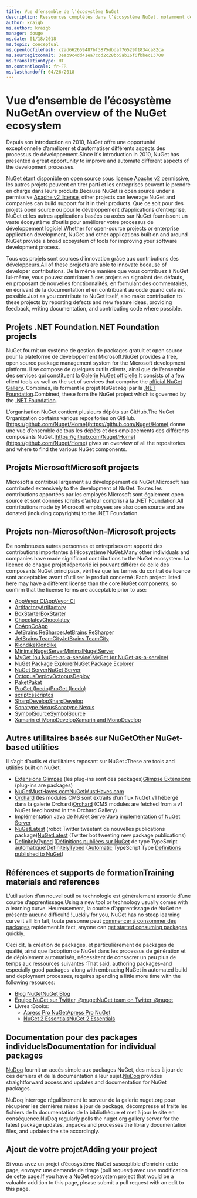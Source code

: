 ```yaml
---
title: Vue d’ensemble de l’écosystème NuGet
description: Ressources complètes dans l’écosystème NuGet, notamment des sources NuGet, des projets NuGet non-Microsoft, des utilitaires et des supports de formation NuGet.
author: kraigb
ms.author: kraigb
manager: douge
ms.date: 01/18/2018
ms.topic: conceptual
ms.openlocfilehash: c2ad662659487bf3875dbdaf76529f1834ca82ca
ms.sourcegitcommit: 3eab9c4dd41ea7ccd2c28bb5ab16f6fbbec13708
ms.translationtype: HT
ms.contentlocale: fr-FR
ms.lasthandoff: 04/26/2018
---
```

# <a name="an-overview-of-the-nuget-ecosystem"></a><span data-ttu-id="5f90b-103">Vue d’ensemble de l’écosystème NuGet</span><span class="sxs-lookup"><span data-stu-id="5f90b-103">An overview of the NuGet ecosystem</span></span>

<span data-ttu-id="5f90b-104">Depuis son introduction en 2010, NuGet offre une opportunité exceptionnelle d’améliorer et d’automatiser différents aspects des processus de développement.</span><span class="sxs-lookup"><span data-stu-id="5f90b-104">Since it's introduction in 2010, NuGet has presented a great opportunity to improve and automate different aspects of the development processes.</span></span>

<span data-ttu-id="5f90b-105">NuGet étant disponible en open source sous [licence Apache v2](http://choosealicense.com/licenses/apache/) permissive, les autres projets peuvent en tirer parti et les entreprises peuvent le prendre en charge dans leurs produits.</span><span class="sxs-lookup"><span data-stu-id="5f90b-105">Because NuGet is open source under a permissive [Apache v2 license](http://choosealicense.com/licenses/apache/), other projects can leverage NuGet and companies can build support for it in their products.</span></span> <span data-ttu-id="5f90b-106">Que ce soit pour des projets open source ou pour le développement d’applications d’entreprise, NuGet et les autres applications basées ou axées sur NuGet fournissent un vaste écosystème d’outils pour améliorer votre processus de développement logiciel.</span><span class="sxs-lookup"><span data-stu-id="5f90b-106">Whether for open-source projects or enterprise application development, NuGet and other applications built on and around NuGet provide a broad ecosystem of tools for improving your software development process.</span></span>

<span data-ttu-id="5f90b-107">Tous ces projets sont sources d’innovation grâce aux contributions des développeurs.</span><span class="sxs-lookup"><span data-stu-id="5f90b-107">All of these projects are able to innovate because of developer contributions.</span></span> <span data-ttu-id="5f90b-108">De la même manière que vous contribuez à NuGet lui-même, vous pouvez contribuer à ces projets en signalant des défauts, en proposant de nouvelles fonctionnalités, en formulant des commentaires, en écrivant de la documentation et en contribuant au code quand cela est possible.</span><span class="sxs-lookup"><span data-stu-id="5f90b-108">Just as you contribute to NuGet itself, also make contribution to these projects by reporting defects and new feature ideas, providing feedback, writing documentation, and contributing code where possible.</span></span>

## <a name="net-foundation-projects"></a><span data-ttu-id="5f90b-109">Projets .NET Foundation</span><span class="sxs-lookup"><span data-stu-id="5f90b-109">.NET Foundation projects</span></span>

<span data-ttu-id="5f90b-110">NuGet fournit un système de gestion de packages gratuit et open source pour la plateforme de développement Microsoft.</span><span class="sxs-lookup"><span data-stu-id="5f90b-110">NuGet provides a free, open source package management system for the Microsoft development platform.</span></span> <span data-ttu-id="5f90b-111">Il se compose de quelques outils clients, ainsi que de l’ensemble des services qui constituent la [Galerie NuGet officielle](http://www.nuget.org).</span><span class="sxs-lookup"><span data-stu-id="5f90b-111">It consists of a few client tools as well as the set of services that comprise the [official NuGet Gallery](http://www.nuget.org).</span></span> <span data-ttu-id="5f90b-112">Combinés, ils forment le projet NuGet régi par la [.NET Foundation](http://www.dotnetfoundation.org/).</span><span class="sxs-lookup"><span data-stu-id="5f90b-112">Combined, these form the NuGet project which is governed by the [.NET Foundation](http://www.dotnetfoundation.org/).</span></span>

<span data-ttu-id="5f90b-113">L’organisation NuGet contient plusieurs dépôts sur GitHub.</span><span class="sxs-lookup"><span data-stu-id="5f90b-113">The NuGet Organization contains various repositories on GitHub.</span></span> <span data-ttu-id="5f90b-114">[https://github.com/Nuget/Home](https://github.com/Nuget/Home) donne une vue d’ensemble de tous les dépôts et des emplacements des différents composants NuGet.</span><span class="sxs-lookup"><span data-stu-id="5f90b-114">[https://github.com/Nuget/Home](https://github.com/Nuget/Home) gives an overview of all the repositories and where to find the various NuGet components.</span></span>

## <a name="microsoft-projects"></a><span data-ttu-id="5f90b-115">Projets Microsoft</span><span class="sxs-lookup"><span data-stu-id="5f90b-115">Microsoft projects</span></span>

<span data-ttu-id="5f90b-116">Microsoft a contribué largement au développement de NuGet.</span><span class="sxs-lookup"><span data-stu-id="5f90b-116">Microsoft has contributed extensively to the development of NuGet.</span></span> <span data-ttu-id="5f90b-117">Toutes les contributions apportées par les employés Microsoft sont également open source et sont données (droits d’auteur compris) à la .NET Foundation.</span><span class="sxs-lookup"><span data-stu-id="5f90b-117">All contributions made by Microsoft employees are also open source and are donated (including copyrights) to the .NET Foundation.</span></span>

## <a name="non-microsoft-projects"></a><span data-ttu-id="5f90b-118">Projets non-Microsoft</span><span class="sxs-lookup"><span data-stu-id="5f90b-118">Non-Microsoft projects</span></span>

<span data-ttu-id="5f90b-119">De nombreuses autres personnes et entreprises ont apporté des contributions importantes à l’écosystème NuGet.</span><span class="sxs-lookup"><span data-stu-id="5f90b-119">Many other individuals and companies have made significant contributions to the NuGet ecosystem.</span></span> <span data-ttu-id="5f90b-120">La licence de chaque projet répertorié ici pouvant différer de celle des composants NuGet principaux, vérifiez que les termes du contrat de licence sont acceptables avant d’utiliser le produit concerné :</span><span class="sxs-lookup"><span data-stu-id="5f90b-120">Each project listed here may have a different license than the core NuGet components, so confirm that the license terms are acceptable prior to use:</span></span>

- [<span data-ttu-id="5f90b-121">AppVeyor CI</span><span class="sxs-lookup"><span data-stu-id="5f90b-121">AppVeyor CI</span></span>](https://www.appveyor.com/)
- [<span data-ttu-id="5f90b-122">Artifactory</span><span class="sxs-lookup"><span data-stu-id="5f90b-122">Artifactory</span></span>](https://www.jfrog.com/artifactory/)
- [<span data-ttu-id="5f90b-123">BoxStarter</span><span class="sxs-lookup"><span data-stu-id="5f90b-123">BoxStarter</span></span>](http://boxstarter.org/)
- [<span data-ttu-id="5f90b-124">Chocolatey</span><span class="sxs-lookup"><span data-stu-id="5f90b-124">Chocolatey</span></span>](https://chocolatey.org/)
- [<span data-ttu-id="5f90b-125">CoApp</span><span class="sxs-lookup"><span data-stu-id="5f90b-125">CoApp</span></span>](http://coapp.org/)
- [<span data-ttu-id="5f90b-126">JetBrains ReSharper</span><span class="sxs-lookup"><span data-stu-id="5f90b-126">JetBrains ReSharper</span></span>](https://resharper-plugins.jetbrains.com/)
- [<span data-ttu-id="5f90b-127">JetBrains TeamCity</span><span class="sxs-lookup"><span data-stu-id="5f90b-127">JetBrains TeamCity</span></span>](https://www.jetbrains.com/teamcity/)
- [<span data-ttu-id="5f90b-128">Klondike</span><span class="sxs-lookup"><span data-stu-id="5f90b-128">Klondike</span></span>](https://github.com/themotleyfool/Klondike)
- [<span data-ttu-id="5f90b-129">MinimalNugetServer</span><span class="sxs-lookup"><span data-stu-id="5f90b-129">MinimalNugetServer</span></span>](https://github.com/TanukiSharp/MinimalNugetServer)
- [<span data-ttu-id="5f90b-130">MyGet (ou NuGet-as-a-service)</span><span class="sxs-lookup"><span data-stu-id="5f90b-130">MyGet (or NuGet-as-a-service)</span></span>](http://www.myget.org/)
- [<span data-ttu-id="5f90b-131">NuGet Package Explorer</span><span class="sxs-lookup"><span data-stu-id="5f90b-131">NuGet Package Explorer</span></span>](https://github.com/NuGetPackageExplorer/NuGetPackageExplorer)
- [<span data-ttu-id="5f90b-132">NuGet Server</span><span class="sxs-lookup"><span data-stu-id="5f90b-132">NuGet Server</span></span>](http://nugetserver.net/)
- [<span data-ttu-id="5f90b-133">OctopusDeploy</span><span class="sxs-lookup"><span data-stu-id="5f90b-133">OctopusDeploy</span></span>](https://octopus.com/)
- [<span data-ttu-id="5f90b-134">Paket</span><span class="sxs-lookup"><span data-stu-id="5f90b-134">Paket</span></span>](https://fsprojects.github.io/Paket/)
- [<span data-ttu-id="5f90b-135">ProGet (Inedo)</span><span class="sxs-lookup"><span data-stu-id="5f90b-135">ProGet (Inedo)</span></span>](http://inedo.com/proget)
- [<span data-ttu-id="5f90b-136">scriptcs</span><span class="sxs-lookup"><span data-stu-id="5f90b-136">scriptcs</span></span>](http://scriptcs.net/)
- [<span data-ttu-id="5f90b-137">SharpDevelop</span><span class="sxs-lookup"><span data-stu-id="5f90b-137">SharpDevelop</span></span>](http://community.sharpdevelop.net/blogs/mattward/archive/2011/01/23/NuGetSupportInSharpDevelop.aspx)
- [<span data-ttu-id="5f90b-138">Sonatype Nexus</span><span class="sxs-lookup"><span data-stu-id="5f90b-138">Sonatype Nexus</span></span>](http://www.sonatype.com/nexus-repository-sonatype)
- [<span data-ttu-id="5f90b-139">SymbolSource</span><span class="sxs-lookup"><span data-stu-id="5f90b-139">SymbolSource</span></span>](http://www.symbolsource.org/Public)
- [<span data-ttu-id="5f90b-140">Xamarin et MonoDevelop</span><span class="sxs-lookup"><span data-stu-id="5f90b-140">Xamarin and MonoDevelop</span></span>](https://github.com/mrward/monodevelop-nuget-addin)

## <a name="other-nuget-based-utilities"></a><span data-ttu-id="5f90b-141">Autres utilitaires basés sur NuGet</span><span class="sxs-lookup"><span data-stu-id="5f90b-141">Other NuGet-based utilities</span></span>

<span data-ttu-id="5f90b-142">Il s’agit d’outils et d’utilitaires reposant sur NuGet :</span><span class="sxs-lookup"><span data-stu-id="5f90b-142">These are tools and utilities built on NuGet:</span></span>

- <span data-ttu-id="5f90b-143">[Extensions Glimpse](http://getglimpse.com/Packages) (les plug-ins sont des packages)</span><span class="sxs-lookup"><span data-stu-id="5f90b-143">[Glimpse Extensions](http://getglimpse.com/Packages) (plug-ins are packages)</span></span>
- [<span data-ttu-id="5f90b-144">NuGetMustHaves.com</span><span class="sxs-lookup"><span data-stu-id="5f90b-144">NuGetMustHaves.com</span></span>](http://nugetmusthaves.com/)
- <span data-ttu-id="5f90b-145">[Orchard](http://www.orchardproject.net/) (les modules CMS sont extraits d’un flux NuGet v1 hébergé dans la galerie Orchard)</span><span class="sxs-lookup"><span data-stu-id="5f90b-145">[Orchard](http://www.orchardproject.net/) (CMS modules are fetched from a v1 NuGet feed hosted in the Orchard Gallery)</span></span>
- [<span data-ttu-id="5f90b-146">Implémentation Java de NuGet Server</span><span class="sxs-lookup"><span data-stu-id="5f90b-146">Java implementation of NuGet Server</span></span>](http://jonnyzzz.com/blog/2012/03/07/nuget-server-in-pure-java/)
- <span data-ttu-id="5f90b-147">[NuGetLatest](https://twitter.com/NuGetLatest) (robot Twitter tweetant de nouvelles publications package)</span><span class="sxs-lookup"><span data-stu-id="5f90b-147">[NuGetLatest](https://twitter.com/NuGetLatest) (Twitter bot tweeting new package publications)</span></span>
- <span data-ttu-id="5f90b-148">[DefinitelyTyped](http://definitelytyped.org/) ([Définitions publiées sur NuGet](http://www.nuget.org/packages?q=DefinitelyTyped) de type TypeScript [automatique](https://github.com/DefinitelyTyped/NugetAutomation/))</span><span class="sxs-lookup"><span data-stu-id="5f90b-148">[DefinitelyTyped](http://definitelytyped.org/) ([Automatic](https://github.com/DefinitelyTyped/NugetAutomation/) TypeScript Type [Definitions published to NuGet](http://www.nuget.org/packages?q=DefinitelyTyped))</span></span>

## <a name="training-materials-and-references"></a><span data-ttu-id="5f90b-149">Références et supports de formation</span><span class="sxs-lookup"><span data-stu-id="5f90b-149">Training materials and references</span></span>

<span data-ttu-id="5f90b-150">L’utilisation d’un nouvel outil ou technologie est généralement assortie d’une courbe d’apprentissage.</span><span class="sxs-lookup"><span data-stu-id="5f90b-150">Using a new tool or technology usually comes with a learning curve.</span></span> <span data-ttu-id="5f90b-151">Heureusement, la courbe d’apprentissage de NuGet ne présente aucune difficulté !</span><span class="sxs-lookup"><span data-stu-id="5f90b-151">Luckily for you, NuGet has no steep learning curve it all!</span></span> <span data-ttu-id="5f90b-152">En fait, toute personne peut [commencer à consommer des packages](../quickstart/use-a-package.md) rapidement.</span><span class="sxs-lookup"><span data-stu-id="5f90b-152">In fact, anyone can [get started consuming packages](../quickstart/use-a-package.md) quickly.</span></span>

<span data-ttu-id="5f90b-153">Ceci dit, la création de packages, et particulièrement de packages de qualité, ainsi que l’adoption de NuGet dans les processus de génération et de déploiement automatisés, nécessitent de consacrer un peu plus de temps aux ressources suivantes :</span><span class="sxs-lookup"><span data-stu-id="5f90b-153">That said, authoring packages–and especially good packages–along with  embracing NuGet in automated build and deployment processes, requires spending a little more time with the following resources:</span></span>

- [<span data-ttu-id="5f90b-154">Blog NuGet</span><span class="sxs-lookup"><span data-stu-id="5f90b-154">NuGet Blog</span></span>](http://blog.nuget.org/)
- [<span data-ttu-id="5f90b-155">Équipe NuGet sur Twitter, @nuget</span><span class="sxs-lookup"><span data-stu-id="5f90b-155">NuGet team on Twitter, @nuget</span></span>](http://twitter.com/nuget)
- <span data-ttu-id="5f90b-156">Livres :</span><span class="sxs-lookup"><span data-stu-id="5f90b-156">Books:</span></span>
  - [<span data-ttu-id="5f90b-157">Apress Pro NuGet</span><span class="sxs-lookup"><span data-stu-id="5f90b-157">Apress Pro NuGet</span></span>](http://bit.ly/ProNuGet)
  - [<span data-ttu-id="5f90b-158">NuGet 2 Essentials</span><span class="sxs-lookup"><span data-stu-id="5f90b-158">NuGet 2 Essentials</span></span>](http://www.amazon.com/NuGet-2-Essentials-Damir-Arh-ebook/dp/B00GTQD5M4)

## <a name="documentation-for-individual-packages"></a><span data-ttu-id="5f90b-159">Documentation pour des packages individuels</span><span class="sxs-lookup"><span data-stu-id="5f90b-159">Documentation for individual packages</span></span>

<span data-ttu-id="5f90b-160">[NuDoq](http://nudoq.org) fournit un accès simple aux packages NuGet, des mises à jour de ces derniers et de la documentation à leur sujet.</span><span class="sxs-lookup"><span data-stu-id="5f90b-160">[NuDoq](http://nudoq.org) provides straightforward access and updates and documentation for NuGet packages.</span></span>

<span data-ttu-id="5f90b-161">NuDoq interroge régulièrement le serveur de la galerie nuget.org pour récupérer les dernières mises à jour de package, décompresse et traite les fichiers de la documentation de la bibliothèque et met à jour le site en conséquence.</span><span class="sxs-lookup"><span data-stu-id="5f90b-161">NuDoq regularly polls the nuget.org gallery server for the latest package updates, unpacks and processes the library documentation files, and updates the site accordingly.</span></span>

## <a name="adding-your-project"></a><span data-ttu-id="5f90b-162">Ajout de votre projet</span><span class="sxs-lookup"><span data-stu-id="5f90b-162">Adding your project</span></span>

<span data-ttu-id="5f90b-163">Si vous avez un projet d’écosystème NuGet susceptible d’enrichir cette page, envoyez une demande de tirage (pull request) avec une modification de cette page.</span><span class="sxs-lookup"><span data-stu-id="5f90b-163">If you have a NuGet ecosystem project that would be a valuable addition to this page, please  submit a pull request with an edit to this page.</span></span>
